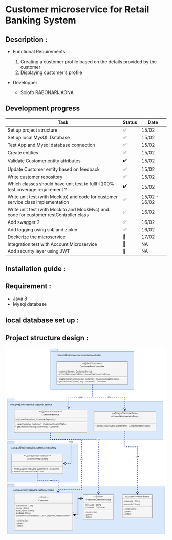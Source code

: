 # Customer microservice for Retail Banking System

## Description :

- Functional Requirements
  1. Creating a customer profile based on the details provided by the customer
  2. Displaying customer's profile


- Developper
  - Solofo RABONARIJAONA

## Development progress
| Task | Status | Date |
|---------|--------|------|
| Set up project structure | ✅ | 15/02 |
| Set up local MysQL Database  | ✅ | 15/02 |
| Test App and Mysql database connection | ✅ | 15/02 |
| Create entities | ✅ | 15/02 |
| Validate Customer entity attributes | ✔️ | 15/02 |
| Update Customer entity based on feedback | ✅ | 15/02 |
| Write customer repository | ✅ | 15/02 |
| Which classes should have unit test to fullfil 100% test coverage requirement ? | ✔️ | 15/02 |
| Write unit test (with Mockito) and code for customer service class implementation | ✅ | 15/02 - 16/02 |
| Write unit test (with Mockito and MockMvc) and code for customer restController class | ✅ | 16/02 |
| Add swagger 2 | ✅ | 16/02 |
| Add logging using sl4j and zipkin | ✅ | 16/02 |
| Dockerize the microservice | 🚧 | 17/02 |
| Integration test with Account Microservice | 🚧 | NA |
| Add security layer using JWT | 🚧 | NA |

## Installation guide :
## Requirement :
- Java 8
- Mysql database

## local database set up :


## Project structure design :
![class diagram](https://github.com/meniman98/Retail_Banking/blob/customer/Customer/class_diagram_v1.png)
